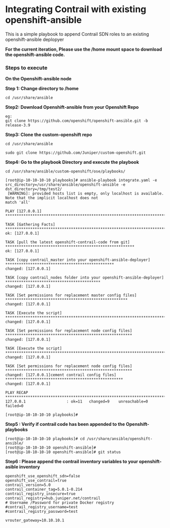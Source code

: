 # Integrating Contrail with existing openshift-ansible

This is a simple playbook to append Contrail SDN roles to an existing openshift-ansible deplopyer

**For the current iteration, Please use the /home mount space to download the openshift-ansible code.** 


### Steps to execute 

**On the Openshift-ansible node**

**Step 1: Change directory to /home**
```
cd /usr/share/ansible
```

**Step2: Download Openshift-ansible from your Openshift Repo**

```
eg:
git clone https://github.com/openshift/openshift-ansible.git -b release-3.9
```


**Step3: Clone the custom-openshift repo** 
```
cd /usr/share/ansible

sudo git clone https://github.com/Juniper/custom-openshift.git
```
**Step4: Go to the playbook Directory and execute the playbook** 


```
cd /usr/share/ansible/custom-openshift/ose/playbooks/

[root@ip-10-10-10-10 playbooks]# ansible-playbook integrate.yaml -e src_directory=/usr/share/ansible/openshift-ansible -e dst_directory=/tmp/test2/
 [WARNING]: provided hosts list is empty, only localhost is available. Note that the implicit localhost does not
match 'all'

PLAY [127.0.0.1] ************************************************************************************************

TASK [Gathering Facts] ******************************************************************************************
ok: [127.0.0.1]

TASK [pull the latest openshift-contrail-code from git] *********************************************************
ok: [127.0.0.1]

TASK [copy contrail_master into your openshift-ansible-deployer] ************************************************
changed: [127.0.0.1]

TASK [copy contrail_nodes folder into your openshift-ansible-deployer] ******************************************
changed: [127.0.0.1]

TASK [Set permissions for replacement master config files] ******************************************************
changed: [127.0.0.1]

TASK [Execute the script] ***************************************************************************************
changed: [127.0.0.1]

TASK [Set permissions for replacement node config files] ********************************************************
changed: [127.0.0.1]

TASK [Execute the script] ***************************************************************************************
changed: [127.0.0.1]

TASK [Set permissions for replacement node config files] ********************************************************
changed: [127.0.0.1]cement contrail config files] ****************************************************
changed: [127.0.0.1]

PLAY RECAP ******************************************************************************************************
127.0.0.1                  : ok=11   changed=9    unreachable=0    failed=0   

[root@ip-10-10-10-10 playbooks]#
```

**Step5 : Verify if contrail code has been appended to the Openshift-playbooks**

```
[root@ip-10-10-10-10 playbooks]# cd /usr/share/ansible/openshift-ansible/
[root@ip-10-10-10-10 openshift-ansible]# 
[root@ip-10-10-10-10 openshift-ansible]# git status
```

**Step6 : Please append the contrail inventory variables to your openshift-asible inventory**
```
openshift_use_openshift_sdn=false
openshift_use_contrail=true
contrail_version=5.0
contrail_container_tag=5.0.1-0.214
contrail_registry_insecure=true
contrail_registry=hub.juniper.net/contrail
# Username /Password for private Docker registry
#contrail_registry_username=test
#contrail_registry_password=test

vrouter_gateway=10.10.10.1

```
